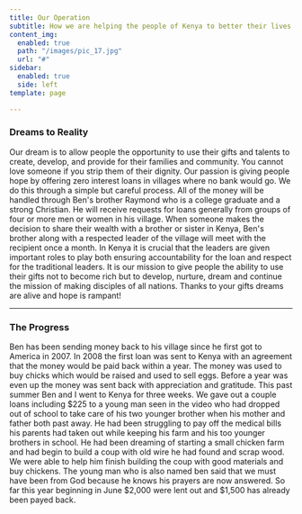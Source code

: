 ```yaml
---
title: Our Operation
subtitle: How we are helping the people of Kenya to better their lives.
content_img:
  enabled: true
  path: "/images/pic_17.jpg"
  url: "#"
sidebar:
  enabled: true
  side: left
template: page

---
```

### Dreams to Reality

Our dream is to allow people the opportunity to use their gifts and talents to create, develop, and provide for their families and community. You cannot love someone if you strip them of their dignity. Our passion is giving people hope by offering zero interest loans in villages where no bank would go. We do this through a simple but careful process. All of the money will be handled through Ben's brother Raymond who is a college graduate and a strong Christian. He will receive requests for loans generally from groups of four or more men or women in his village.  When someone makes the decision to share their wealth with a brother or sister in Kenya, Ben's brother along with a respected leader of the village will meet with the recipient once a month. In Kenya it is crucial that the leaders are given important roles to play both ensuring accountability for the loan and respect for the traditional leaders. It is our mission to give people the ability to use their gifts not to become rich but to develop, nurture, dream and continue the mission of making disciples of all nations. Thanks to your gifts dreams are alive and hope is rampant!

***

### The Progress

Ben has been sending money back to his village since he first got to America in 2007. In 2008 the first loan was sent to Kenya with an agreement that the money would be paid back within a year. The money was used to buy chicks which would be raised and used to sell eggs. Before a year was even up the money was sent back with appreciation and gratitude. This past summer Ben and I went to Kenya for three weeks. We gave out a couple loans including $225 to a young man seen in the video who had dropped out of school to take care of his two younger brother when his mother and father both past away. He had been struggling to pay off the medical bills his parents had taken out while keeping his farm and his too younger brothers in school. He had been dreaming of starting a small chicken farm and had begin to build a coup with old wire he had found and scrap wood. We were able to help him finish building the coup with good materials and buy chickens.  The young man who is also named ben said that we must have been from God because he knows his prayers are now answered. So far this year beginning in June $2,000 were lent out and $1,500 has already been payed back.